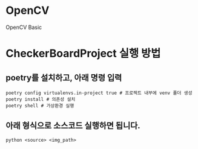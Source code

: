# OpenCV
OpenCV Basic

# CheckerBoardProject 실행 방법

## poetry를 설치하고, 아래 명령 입력
```shell
poetry config virtualenvs.in-project true # 프로젝트 내부에 venv 폴더 생성
poetry install # 의존성 설치
poetry shell # 가상환경 실행 
```

## 아래 형식으로 소스코드 실행하면 됩니다.
```shell
python <source> <img_path>
```